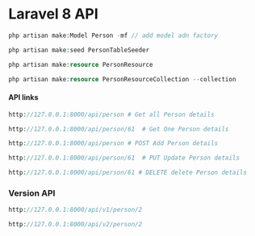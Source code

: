 # Laravel 8 API

```php
php artisan make:Model Person -mf // add model adn factory
```

```php
php artisan make:seed PersonTableSeeder
```

```php
php artisan make:resource PersonResource
```

```php
php artisan make:resource PersonResourceCollection --collection
```

#### API links

```php
http://127.0.0.1:8000/api/person # Get all Person details

```

```php
http://127.0.0.1:8000/api/person/61  # Get One Person details
```

```php
http://127.0.0.1:8000/api/person # POST Add Person details

```

```php
http://127.0.0.1:8000/api/person/61  # PUT Update Person details
```

```php
http://127.0.0.1:8000/api/person/61 # DELETE delete Person details

```

### Version API

```php
http://127.0.0.1:8000/api/v1/person/2
```

```php
http://127.0.0.1:8000/api/v2/person/2
```
